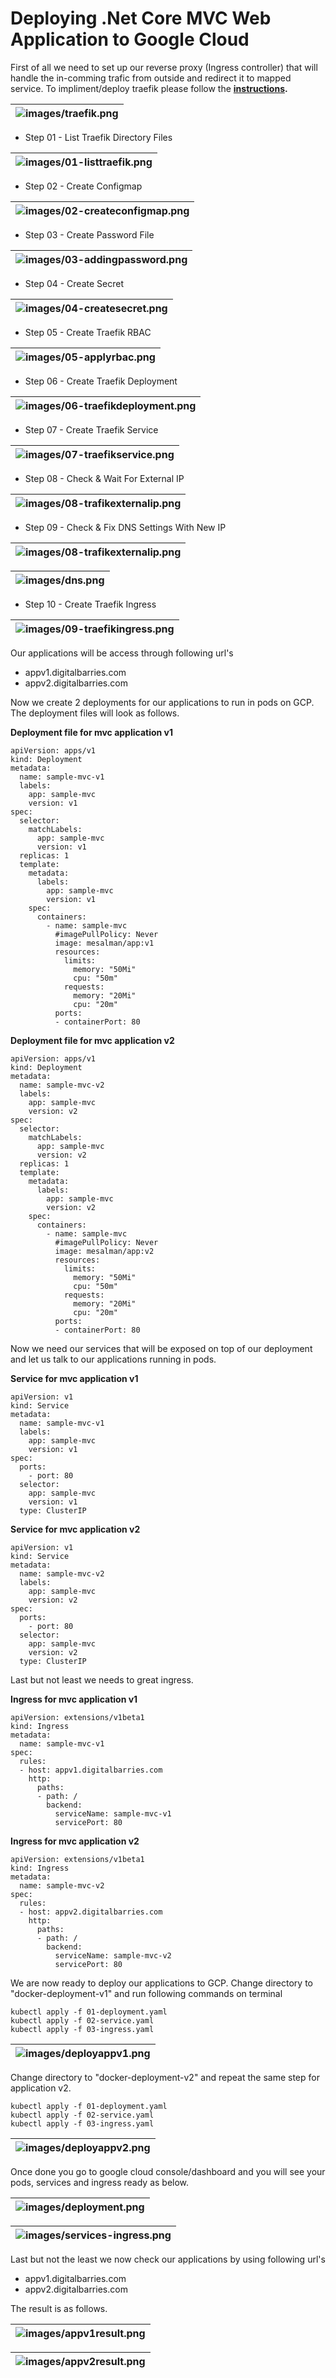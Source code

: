 # Deploying .Net Core MVC Web Application to Google Cloud

First of all we need to set up our reverse proxy (Ingress controller) that will handle the in-comming trafic from outside and redirect it to mapped service. To impliment/deploy traefik please follow the **[instructions](traefik/README.md).**

| ![images/traefik.png](images/traefik.png) |
| ------------------------------------------------------------------- |

* Step 01 - List Traefik Directory Files

| ![images/01-listtraefik.png](images/01-listtraefik.png) |
| ------------------------------------------------------------------- |

* Step 02 - Create Configmap

| ![images/02-createconfigmap.png](images/02-createconfigmap.png) |
| ------------------------------------------------------------------- |

* Step 03 - Create Password File

| ![images/03-addingpassword.png](images/03-addingpassword.png) |
| ------------------------------------------------------------------- |

* Step 04 - Create Secret

| ![images/04-createsecret.png](images/04-createsecret.png) |
| ------------------------------------------------------------------- |

* Step 05 - Create Traefik RBAC

| ![images/05-applyrbac.png](images/05-applyrbac.png) |
| ------------------------------------------------------------------- |

* Step 06 - Create Traefik Deployment

| ![images/06-traefikdeployment.png](images/06-traefikdeployment.png) |
| ------------------------------------------------------------------- |

* Step 07 - Create Traefik Service

| ![images/07-traefikservice.png](images/07-traefikservice.png) |
| ------------------------------------------------------------------- |

* Step 08 - Check & Wait For External IP

| ![images/08-trafikexternalip.png](images/08-trafikexternalip.png) |
| ------------------------------------------------------------------- |

* Step 09 - Check & Fix DNS Settings With New IP

| ![images/08-trafikexternalip.png](images/08-trafikexternalip.png) |
| ------------------------------------------------------------------- |

| ![images/dns.png](images/dns.png) |
| ------------------------------------------------------------------- |

* Step 10 - Create Traefik Ingress 

| ![images/09-traefikingress.png](images/09-traefikingress.png) |
| ------------------------------------------------------------------- |


Our applications will be access through following url's

* appv1.digitalbarries.com
* appv2.digitalbarries.com


Now we create 2 deployments for our applications to run in pods on GCP. The deployment files will look as follows.

**Deployment file for mvc application v1**

```
apiVersion: apps/v1
kind: Deployment
metadata:
  name: sample-mvc-v1
  labels:
    app: sample-mvc
    version: v1
spec:
  selector:
    matchLabels:
      app: sample-mvc
      version: v1
  replicas: 1
  template:
    metadata:
      labels:
        app: sample-mvc
        version: v1
    spec:
      containers:
        - name: sample-mvc
          #imagePullPolicy: Never
          image: mesalman/app:v1
          resources:
            limits:
              memory: "50Mi"
              cpu: "50m"
            requests:
              memory: "20Mi"
              cpu: "20m"
          ports:
          - containerPort: 80
```

**Deployment file for mvc application v2**

```
apiVersion: apps/v1
kind: Deployment
metadata:
  name: sample-mvc-v2
  labels:
    app: sample-mvc
    version: v2
spec:
  selector:
    matchLabels:
      app: sample-mvc
      version: v2
  replicas: 1
  template:
    metadata:
      labels:
        app: sample-mvc
        version: v2
    spec:
      containers:
        - name: sample-mvc
          #imagePullPolicy: Never
          image: mesalman/app:v2
          resources:
            limits:
              memory: "50Mi"
              cpu: "50m"
            requests:
              memory: "20Mi"
              cpu: "20m"
          ports:
          - containerPort: 80
```

Now we need our services that will be exposed on top of our deployment and let us talk to our applications running in pods.


**Service for mvc application v1**

```
apiVersion: v1
kind: Service
metadata:
  name: sample-mvc-v1
  labels:
    app: sample-mvc
    version: v1
spec:
  ports:
    - port: 80
  selector:
    app: sample-mvc
    version: v1
  type: ClusterIP
```
         
**Service for mvc application v2**

```
apiVersion: v1
kind: Service
metadata:
  name: sample-mvc-v2
  labels:
    app: sample-mvc
    version: v2
spec:
  ports:
    - port: 80
  selector:
    app: sample-mvc
    version: v2
  type: ClusterIP
```
         
Last but not least we needs to great ingress.


**Ingress for mvc application v1**

```
apiVersion: extensions/v1beta1
kind: Ingress
metadata:
  name: sample-mvc-v1
spec:
  rules:
  - host: appv1.digitalbarries.com
    http:
      paths:
      - path: /
        backend:
          serviceName: sample-mvc-v1
          servicePort: 80
```

**Ingress for mvc application v2**

```
apiVersion: extensions/v1beta1
kind: Ingress
metadata:
  name: sample-mvc-v2
spec:
  rules:
  - host: appv2.digitalbarries.com
    http:
      paths:
      - path: /
        backend:
          serviceName: sample-mvc-v2
          servicePort: 80
```

We are now ready to deploy our applications to GCP. Change directory to "docker-deployment-v1" and run following commands on terminal


```
kubectl apply -f 01-deployment.yaml
kubectl apply -f 02-service.yaml
kubectl apply -f 03-ingress.yaml
```

| ![images/deployappv1.png](images/deployappv1.png) |
| ------------------------------------------------------------------- |


Change directory to "docker-deployment-v2" and repeat the same step for application v2. 

```
kubectl apply -f 01-deployment.yaml
kubectl apply -f 02-service.yaml
kubectl apply -f 03-ingress.yaml
```

| ![images/deployappv2.png](images/deployappv2.png) |
| ------------------------------------------------------------------- |


Once done you go to google cloud console/dashboard and you will see your pods, services and ingress ready as below.

| ![images/deployment.png](images/deployment.png) |
| ------------------------------------------------------------------- |


| ![images/services-ingress.png](images/services-ingress.png) |
| ------------------------------------------------------------------- |

Last but not the least we now check our applications by using following url's

* appv1.digitalbarries.com
* appv2.digitalbarries.com

The result is as follows.

| ![images/appv1result.png](images/appv1result.png) |
| ------------------------------------------------------------------- |

| ![images/appv2result.png](images/appv2result.png) |
| ------------------------------------------------------------------- |
